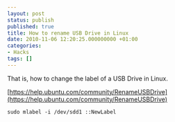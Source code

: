 ```yaml
---
layout: post
status: publish
published: true
title: How to rename USB Drive in Linux
date: 2010-11-06 12:20:25.000000000 +01:00
categories:
- Hacks
tags: []
---
```

That is, how to change the label of a USB Drive in Linux.

[https://help.ubuntu.com/community/RenameUSBDrive](https://help.ubuntu.com/community/RenameUSBDrive)

```
sudo mlabel -i /dev/sdd1 ::NewLabel
```

